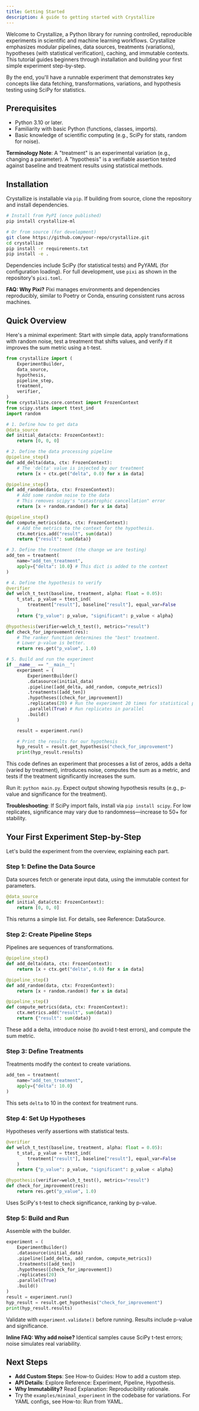 ```yaml
---
title: Getting Started
description: A guide to getting started with Crystallize
---
```


Welcome to Crystallize, a Python library for running controlled, reproducible experiments in scientific and machine learning workflows. Crystallize emphasizes modular pipelines, data sources, treatments (variations), hypotheses (with statistical verification), caching, and immutable contexts. This tutorial guides beginners through installation and building your first simple experiment step-by-step.

By the end, you'll have a runnable experiment that demonstrates key concepts like data fetching, transformations, variations, and hypothesis testing using SciPy for statistics.

## Prerequisites

- Python 3.10 or later.
- Familiarity with basic Python (functions, classes, imports).
- Basic knowledge of scientific computing (e.g., SciPy for stats, random for noise).

**Terminology Note**: A "treatment" is an experimental variation (e.g., changing a parameter). A "hypothesis" is a verifiable assertion tested against baseline and treatment results using statistical methods.

## Installation

Crystallize is installable via `pip`. If building from source, clone the repository and install dependencies.

```bash
# Install from PyPI (once published)
pip install crystallize-ml

# Or from source (for development)
git clone https://github.com/your-repo/crystallize.git
cd crystallize
pip install -r requirements.txt
pip install -e .
```

Dependencies include SciPy (for statistical tests) and PyYAML (for configuration loading). For full development, use `pixi` as shown in the repository's `pixi.toml`.

**FAQ: Why Pixi?** Pixi manages environments and dependencies reproducibly, similar to Poetry or Conda, ensuring consistent runs across machines.

## Quick Overview

Here's a minimal experiment: Start with simple data, apply transformations with random noise, test a treatment that shifts values, and verify if it improves the sum metric using a t-test.

```python
from crystallize import (
    ExperimentBuilder,
    data_source,
    hypothesis,
    pipeline_step,
    treatment,
    verifier,
)
from crystallize.core.context import FrozenContext
from scipy.stats import ttest_ind
import random

# 1. Define how to get data
@data_source
def initial_data(ctx: FrozenContext):
    return [0, 0, 0]

# 2. Define the data processing pipeline
@pipeline_step()
def add_delta(data, ctx: FrozenContext):
    # The 'delta' value is injected by our treatment
    return [x + ctx.get("delta", 0.0) for x in data]

@pipeline_step()
def add_random(data, ctx: FrozenContext):
    # Add some random noise to the data
    # This removes scipy's "catastrophic cancellation" error
    return [x + random.random() for x in data]

@pipeline_step()
def compute_metrics(data, ctx: FrozenContext):
    # Add the metrics to the context for the hypothesis.
    ctx.metrics.add("result", sum(data))
    return {"result": sum(data)}

# 3. Define the treatment (the change we are testing)
add_ten = treatment(
    name="add_ten_treatment",
    apply={"delta": 10.0} # This dict is added to the context
)

# 4. Define the hypothesis to verify
@verifier
def welch_t_test(baseline, treatment, alpha: float = 0.05):
    t_stat, p_value = ttest_ind(
        treatment["result"], baseline["result"], equal_var=False
    )
    return {"p_value": p_value, "significant": p_value < alpha}

@hypothesis(verifier=welch_t_test(), metrics="result")
def check_for_improvement(res):
    # The ranker function determines the "best" treatment.
    # Lower p-value is better.
    return res.get("p_value", 1.0)

# 5. Build and run the experiment
if __name__ == "__main__":
    experiment = (
        ExperimentBuilder()
        .datasource(initial_data)
        .pipeline([add_delta, add_random, compute_metrics])
        .treatments([add_ten])
        .hypotheses([check_for_improvement])
        .replicates(20) # Run the experiment 20 times for statistical power
        .parallel(True) # Run replicates in parallel
        .build()
    )

    result = experiment.run()

    # Print the results for our hypothesis
    hyp_result = result.get_hypothesis("check_for_improvement")
    print(hyp_result.results)
```

This code defines an experiment that processes a list of zeros, adds a delta (varied by treatment), introduces noise, computes the sum as a metric, and tests if the treatment significantly increases the sum.

Run it: `python main.py`. Expect output showing hypothesis results (e.g., p-value and significance for the treatment).

**Troubleshooting**: If SciPy import fails, install via `pip install scipy`. For low replicates, significance may vary due to randomness—increase to 50+ for stability.

## Your First Experiment Step-by-Step

Let's build the experiment from the overview, explaining each part.

### Step 1: Define the Data Source

Data sources fetch or generate input data, using the immutable context for parameters.

```python
@data_source
def initial_data(ctx: FrozenContext):
    return [0, 0, 0]
```

This returns a simple list. For details, see Reference: DataSource.

### Step 2: Create Pipeline Steps

Pipelines are sequences of transformations.

```python
@pipeline_step()
def add_delta(data, ctx: FrozenContext):
    return [x + ctx.get("delta", 0.0) for x in data]

@pipeline_step()
def add_random(data, ctx: FrozenContext):
    return [x + random.random() for x in data]

@pipeline_step()
def compute_metrics(data, ctx: FrozenContext):
    ctx.metrics.add("result", sum(data))
    return {"result": sum(data)}
```

These add a delta, introduce noise (to avoid t-test errors), and compute the sum metric.

### Step 3: Define Treatments

Treatments modify the context to create variations.

```python
add_ten = treatment(
    name="add_ten_treatment",
    apply={"delta": 10.0}
)
```

This sets `delta` to 10 in the context for treatment runs.

### Step 4: Set Up Hypotheses

Hypotheses verify assertions with statistical tests.

```python
@verifier
def welch_t_test(baseline, treatment, alpha: float = 0.05):
    t_stat, p_value = ttest_ind(
        treatment["result"], baseline["result"], equal_var=False
    )
    return {"p_value": p_value, "significant": p_value < alpha}

@hypothesis(verifier=welch_t_test(), metrics="result")
def check_for_improvement(res):
    return res.get("p_value", 1.0)
```

Uses SciPy's t-test to check significance, ranking by p-value.

### Step 5: Build and Run

Assemble with the builder.

```python
experiment = (
    ExperimentBuilder()
    .datasource(initial_data)
    .pipeline([add_delta, add_random, compute_metrics])
    .treatments([add_ten])
    .hypotheses([check_for_improvement])
    .replicates(20)
    .parallel(True)
    .build()
)
result = experiment.run()
hyp_result = result.get_hypothesis("check_for_improvement")
print(hyp_result.results)
```

Validate with `experiment.validate()` before running. Results include p-value and significance.

**Inline FAQ: Why add noise?** Identical samples cause SciPy t-test errors; noise simulates real variability.

## Next Steps

- **Add Custom Steps**: See How-to Guides: How to add a custom step.
- **API Details**: Explore Reference: Experiment, Pipeline, Hypothesis.
- **Why Immutability?** Read Explanation: Reproducibility rationale.
- Try the `examples/minimal_experiment` in the codebase for variations. For YAML configs, see How-to: Run from YAML.
